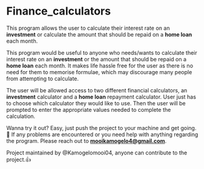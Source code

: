 # Finance_calculators

This program allows the user to calculate their interest rate on an **investment** or 
calculate the amount that should be repaid on a **home loan** each month.

This program would be useful to anyone who needs/wants to calculate their interest 
rate on an **investment** or the amount that should be repaid on a **home loan** each month.
It makes life hassle free for the user as there is no need for them to memorise formulae,
which may discourage many people from attempting to calculate. 

The user will be allowed access to two different financial calculators, 
an **investment** calculator and a **home loan** repayment calculator.
User just has to choose which calculator they would like to use. Then the 
user will be prompted to enter the appropriate values needed to complete the calculation.

Wanna try it out? Easy, just push the project to your machine and get going.:rocket:
If any problems are encountered or you need help with anything regarding the program.
Please reach out to **mooikamogelo4@gmail.com**.

Project maintained by @Kamogelomooi04, anyone can contribute to the project.:+1:

